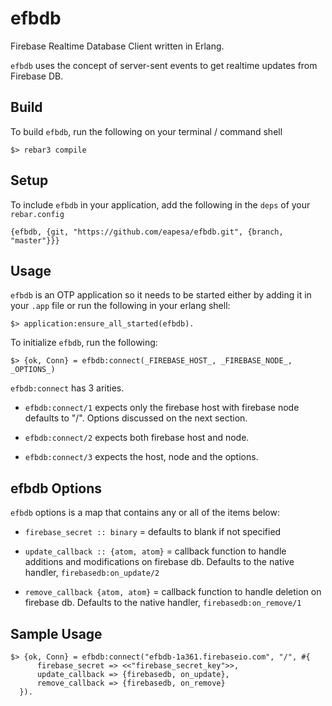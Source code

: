 efbdb
=====

Firebase Realtime Database Client written in Erlang.

`efbdb` uses the concept of server-sent events to get realtime updates from Firebase DB.


Build
-----

To build `efbdb`, run the following on your terminal / command shell

```
$> rebar3 compile
```


Setup
-----

To include `efbdb` in your application, add the following in the `deps` of your
`rebar.config`

```
{efbdb, {git, "https://github.com/eapesa/efbdb.git", {branch, "master"}}}
```


Usage
-----

`efbdb` is an OTP application so it needs to be started either by adding it in
your `.app` file or run the following in your erlang shell:

```
$> application:ensure_all_started(efbdb).
```

To initialize `efbdb`, run the following:

```
$> {ok, Conn} = efbdb:connect(_FIREBASE_HOST_, _FIREBASE_NODE_, _OPTIONS_)
```

`efbdb:connect` has 3 arities.

* `efbdb:connect/1` expects only the firebase host with firebase node defaults to "/".
  Options discussed on the next section.

* `efbdb:connect/2` expects both firebase host and node.

* `efbdb:connect/3` expects the host, node and the options.


efbdb Options
-------------

`efbdb` options is a map that contains any or all of the items below:

* `firebase_secret :: binary` = defaults to blank if not specified

* `update_callback :: {atom, atom}` = callback function to handle additions and modifications on firebase db.
  Defaults to the native handler, `firebasedb:on_update/2`

* `remove_callback {atom, atom}` = callback function to handle deletion on firebase db.
  Defaults to the native handler, `firebasedb:on_remove/1`


Sample Usage
------------

```
$> {ok, Conn} = efbdb:connect("efbdb-1a361.firebaseio.com", "/", #{
      firebase_secret => <<"firebase_secret_key">>,
      update_callback => {firebasedb, on_update},
      remove_callback => {firebasedb, on_remove}
  }).
```
